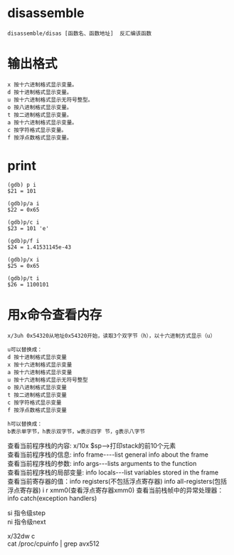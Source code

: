# disassemble #  
    disassemble/disas [函数名、函数地址]  反汇编该函数  
# 输出格式 #  
    x 按十六进制格式显示变量。
    d 按十进制格式显示变量。
    u 按十六进制格式显示无符号整型。
    o 按八进制格式显示变量。
    t 按二进制格式显示变量。
    a 按十六进制格式显示变量。
    c 按字符格式显示变量。
    f 按浮点数格式显示变量。
# print #  
    (gdb) p i
    $21 = 101 

    (gdb)p/a i
    $22 = 0x65

    (gdb)p/c i
    $23 = 101 'e'

    (gdb)p/f i
    $24 = 1.41531145e-43

    (gdb)p/x i
    $25 = 0x65

    (gdb)p/t i
    $26 = 1100101
    
# 用x命令查看内存 #  
    x/3uh 0x54320从地址0x54320开始，读取3个双字节（h），以十六进制方式显示（u）
    
    u可以替换成：
    d 按十进制格式显示变量
    x 按十六进制格式显示变量
    a 按十六进制格式显示变量
    u 按十六进制格式显示无符号整型
    o 按八进制格式显示变量
    t 按二进制格式显示变量
    c 按字符格式显示变量
    f 按浮点数格式显示变量

    h可以替换成：
    b表示单字节，h表示双字节，w表示四字 节，g表示八字节
    
查看当前程序栈的内容: x/10x $sp-->打印stack的前10个元素  
查看当前程序栈的信息: info frame----list general info about the frame  
查看当前程序栈的参数: info args---lists arguments to the function  
查看当前程序栈的局部变量: info locals---list variables stored in the frame  
查看当前寄存器的值：info registers(不包括浮点寄存器) info all-registers(包括浮点寄存器)  i r xmm0(查看浮点寄存器xmm0)
查看当前栈帧中的异常处理器：info catch(exception handlers)  

si 指令级step  
ni 指令级next

x/32dw c  
cat /proc/cpuinfo | grep avx512  
